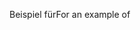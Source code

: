 <span data-ttu-id="efe91-101">Beispiel für</span><span class="sxs-lookup"><span data-stu-id="efe91-101">For an example of</span></span>